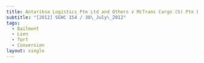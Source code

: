 ```yaml
---
title: Antariksa Logistics Pte Ltd and Others v McTrans Cargo (S) Pte Ltd
subtitle: "[2012] SGHC 154 / 30\_July\_2012"
tags:
  - Bailment
  - Lien
  - Tort
  - Conversion
layout: single
---
```



